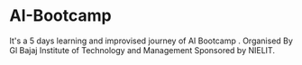 # AI-Bootcamp
It's a 5 days learning and improvised journey of AI Bootcamp . Organised By Gl Bajaj Institute of Technology and Management Sponsored by NIELIT.
